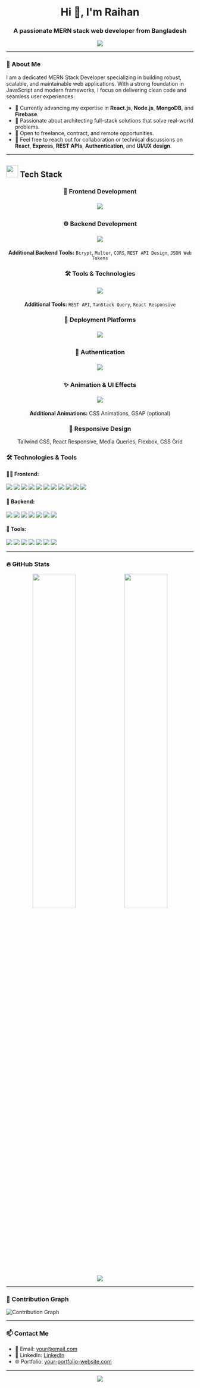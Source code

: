 <h1 align="center">Hi 👋, I'm Raihan</h1>
<h3 align="center">A passionate MERN stack web developer from Bangladesh</h3>

<p align="center">
  <img src="https://readme-typing-svg.herokuapp.com?color=00BFFF&size=22&center=true&vCenter=true&width=600&lines=MERN+Stack+Web+Developer;Frontend+%2F+Backend+Specialist;Passionate+about+clean+code;Always+learning+new+tech"/>
</p>

---
### 🚀 About Me

I am a dedicated MERN Stack Developer specializing in building robust, scalable, and maintainable web applications. With a strong foundation in JavaScript and modern frameworks, I focus on delivering clean code and seamless user experiences.

- 🌱 Currently advancing my expertise in **React.js**, **Node.js**, **MongoDB**, and **Firebase**.
- 🔭 Passionate about architecting full-stack solutions that solve real-world problems.
- 💼 Open to freelance, contract, and remote opportunities.
- 💬 Feel free to reach out for collaboration or technical discussions on **React**, **Express**, **REST APIs**, **Authentication**, and **UI/UX design**.

---

<!-- Tech Stack with animated icons -->
## <img src="https://media2.giphy.com/media/QssGEmpkyEOhBCb7e1/giphy.gif?cid=ecf05e47a0n3gi1bfqntqmob8g9aid1oyj2wr3ds3mg700bl&rid=giphy.gif" width="32"> Tech Stack

<div align="center">

### 🎨 **Frontend Development**
<img src="https://skillicons.dev/icons?i=html,css,js,react,reactrouter,axios,tailwind,framer,motion,redux,rehcharts,reacthookform,reacticons,sweetalert2,swiper,reactpaginate,lottie,reactspinners,reactquery,reacthelmet&theme=dark" style="margin:6px;" />

### ⚙️ **Backend Development**
<img src="https://skillicons.dev/icons?i=nodejs,express,mongodb,mongoose,firebase,jwt,stripe,bcrypt,multer,cors&theme=dark" style="margin:6px;" />
<!-- Note: bcrypt, multer, cors icons are not on skillicons, so use text labels or images below -->

<p>
  <b>Additional Backend Tools:</b> <code>Bcrypt</code>, <code>Multer</code>, <code>CORS</code>, <code>REST API Design</code>, <code>JSON Web Tokens</code>
</p>

### 🛠️ **Tools & Technologies**
<img src="https://skillicons.dev/icons?i=git,github,npm,vercel,netlify,postman,figma,vscode,eslint,prettier,mongodbatlas&theme=dark" style="margin:6px;" />
<p>
  <b>Additional Tools:</b> <code>REST API</code>, <code>TanStack Query</code>, <code>React Responsive</code>
</p>

### 🚀 **Deployment Platforms**
<img src="https://skillicons.dev/icons?i=vercel,netlify,firebase&theme=dark" style="margin:6px;" />

### 🔐 **Authentication**
<img src="https://skillicons.dev/icons?i=firebase,jwt,google,facebook&theme=dark" style="margin:6px;" />

### ✨ **Animation & UI Effects**
<img src="https://skillicons.dev/icons?i=framer,lottie,swiper,sweetalert2&theme=dark" style="margin:6px;" />
<p><b>Additional Animations:</b> CSS Animations, GSAP (optional)</p>

### 📱 **Responsive Design**
<p>
  Tailwind CSS, React Responsive, Media Queries, Flexbox, CSS Grid
</p>

</div>



### 🛠️ Technologies & Tools

#### 👨‍💻 Frontend:
<p>
  <img src="https://img.shields.io/badge/-HTML5-E34F26?style=flat&logo=html5&logoColor=white" />
  <img src="https://img.shields.io/badge/-CSS3-1572B6?style=flat&logo=css3" />
  <img src="https://img.shields.io/badge/-JavaScript-F7DF1E?style=flat&logo=javascript&logoColor=black" />
  <img src="https://img.shields.io/badge/-React.js-61DAFB?style=flat&logo=react&logoColor=black" />
  <img src="https://img.shields.io/badge/-Tailwind_CSS-38B2AC?style=flat&logo=tailwind-css" />
  <img src="https://img.shields.io/badge/-Axios-5A29E4?style=flat&logo=axios&logoColor=white" />
  <img src="https://img.shields.io/badge/-Framer_Motion-0055FF?style=flat&logo=framer" />
  <img src="https://img.shields.io/badge/-Recharts-FF7F50?style=flat" />
  <img src="https://img.shields.io/badge/-Swiper.js-6332F6?style=flat&logo=swiper" />
  <img src="https://img.shields.io/badge/-Redux-764ABC?style=flat&logo=redux" />
  <img src="https://img.shields.io/badge/-React%20Query-FF4154?style=flat&logo=react-query" />
</p>

#### 🧠 Backend:
<p>
  <img src="https://img.shields.io/badge/-Node.js-339933?style=flat&logo=node.js&logoColor=white" />
  <img src="https://img.shields.io/badge/-Express.js-000000?style=flat&logo=express&logoColor=white" />
  <img src="https://img.shields.io/badge/-MongoDB-47A248?style=flat&logo=mongodb&logoColor=white" />
  <img src="https://img.shields.io/badge/-Firebase-FFCA28?style=flat&logo=firebase&logoColor=black" />
  <img src="https://img.shields.io/badge/-JWT-000000?style=flat&logo=jsonwebtokens&logoColor=white" />
  <img src="https://img.shields.io/badge/-Stripe-635BFF?style=flat&logo=stripe&logoColor=white" />
  <img src="https://img.shields.io/badge/-Multer-1E90FF?style=flat" />
</p>

#### 🧰 Tools:
<p>
  <img src="https://img.shields.io/badge/-Git-F05032?style=flat&logo=git&logoColor=white" />
  <img src="https://img.shields.io/badge/-GitHub-181717?style=flat&logo=github&logoColor=white" />
  <img src="https://img.shields.io/badge/-Postman-FF6C37?style=flat&logo=postman&logoColor=white" />
  <img src="https://img.shields.io/badge/-VSCode-007ACC?style=flat&logo=visual-studio-code" />
  <img src="https://img.shields.io/badge/-Vercel-000000?style=flat&logo=vercel" />
  <img src="https://img.shields.io/badge/-Netlify-00C7B7?style=flat&logo=netlify" />
  <img src="https://img.shields.io/badge/-Figma-F24E1E?style=flat&logo=figma&logoColor=white" />
</p>

---

### 🔥 GitHub Stats
<p align="center">
  <img src="https://github-readme-stats.vercel.app/api?username=raihan51674&show_icons=true&theme=radical" width="48%" />
  <img src="https://github-readme-streak-stats.herokuapp.com/?user=raihan51674&theme=radical" width="48%" />
</p>
<p align="center">
  <img src="https://github-readme-activity-graph.cyclic.app/graph?username=raihan51674&theme=react-dark" />
</p>

---

### 🎯 Contribution Graph
![Contribution Graph](https://raw.githubusercontent.com/raihan51674/raihan51674/output/github-contribution-grid-snake.svg)

---

### 📫 Contact Me
- 📧 Email: your@email.com
- 💼 LinkedIn: [LinkedIn](https://linkedin.com/in/your-linkedin-profile-here)
- 🌐 Portfolio: [your-portfolio-website.com](https://your-portfolio-website.com)

---

<p align="center">
  <img src="https://readme-typing-svg.herokuapp.com?font=Fira+Code&weight=500&size=20&pause=1000&center=true&vCenter=true&width=500&lines=Thanks+for+visiting+my+profile!;Feel+free+to+connect+with+me+%F0%9F%91%8B" />
</p>
